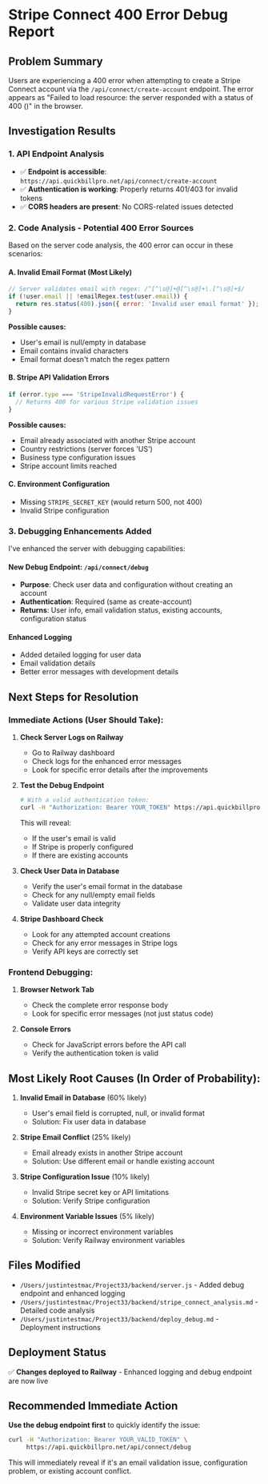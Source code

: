# Stripe Connect 400 Error Debug Report

## Problem Summary
Users are experiencing a 400 error when attempting to create a Stripe Connect account via the `/api/connect/create-account` endpoint. The error appears as "Failed to load resource: the server responded with a status of 400 ()" in the browser.

## Investigation Results

### 1. API Endpoint Analysis
- ✅ **Endpoint is accessible**: `https://api.quickbillpro.net/api/connect/create-account`
- ✅ **Authentication is working**: Properly returns 401/403 for invalid tokens
- ✅ **CORS headers are present**: No CORS-related issues detected

### 2. Code Analysis - Potential 400 Error Sources

Based on the server code analysis, the 400 error can occur in these scenarios:

#### A. **Invalid Email Format** (Most Likely)
```javascript
// Server validates email with regex: /^[^\s@]+@[^\s@]+\.[^\s@]+$/
if (!user.email || !emailRegex.test(user.email)) {
  return res.status(400).json({ error: 'Invalid user email format' });
}
```

**Possible causes:**
- User's email is null/empty in database
- Email contains invalid characters
- Email format doesn't match the regex pattern

#### B. **Stripe API Validation Errors**
```javascript
if (error.type === 'StripeInvalidRequestError') {
  // Returns 400 for various Stripe validation issues
}
```

**Possible causes:**
- Email already associated with another Stripe account
- Country restrictions (server forces 'US')
- Business type configuration issues
- Stripe account limits reached

#### C. **Environment Configuration**
- Missing `STRIPE_SECRET_KEY` (would return 500, not 400)
- Invalid Stripe configuration

### 3. Debugging Enhancements Added

I've enhanced the server with debugging capabilities:

#### New Debug Endpoint: `/api/connect/debug`
- **Purpose**: Check user data and configuration without creating an account
- **Authentication**: Required (same as create-account)
- **Returns**: User info, email validation status, existing accounts, configuration status

#### Enhanced Logging
- Added detailed logging for user data
- Email validation details
- Better error messages with development details

## Next Steps for Resolution

### Immediate Actions (User Should Take):

1. **Check Server Logs on Railway**
   - Go to Railway dashboard
   - Check logs for the enhanced error messages
   - Look for specific error details after the improvements

2. **Test the Debug Endpoint**
   ```bash
   # With a valid authentication token:
   curl -H "Authorization: Bearer YOUR_TOKEN" https://api.quickbillpro.net/api/connect/debug
   ```
   This will reveal:
   - If the user's email is valid
   - If Stripe is properly configured
   - If there are existing accounts

3. **Check User Data in Database**
   - Verify the user's email format in the database
   - Check for any null/empty email fields
   - Validate user data integrity

4. **Stripe Dashboard Check**
   - Look for any attempted account creations
   - Check for any error messages in Stripe logs
   - Verify API keys are correctly set

### Frontend Debugging:

1. **Browser Network Tab**
   - Check the complete error response body
   - Look for specific error messages (not just status code)

2. **Console Errors**
   - Check for JavaScript errors before the API call
   - Verify the authentication token is valid

## Most Likely Root Causes (In Order of Probability):

1. **Invalid Email in Database** (60% likely)
   - User's email field is corrupted, null, or invalid format
   - Solution: Fix user data in database

2. **Stripe Email Conflict** (25% likely)
   - Email already exists in another Stripe account
   - Solution: Use different email or handle existing account

3. **Stripe Configuration Issue** (10% likely)
   - Invalid Stripe secret key or API limitations
   - Solution: Verify Stripe configuration

4. **Environment Variable Issues** (5% likely)
   - Missing or incorrect environment variables
   - Solution: Verify Railway environment variables

## Files Modified

- `/Users/justintestmac/Project33/backend/server.js` - Added debug endpoint and enhanced logging
- `/Users/justintestmac/Project33/backend/stripe_connect_analysis.md` - Detailed code analysis
- `/Users/justintestmac/Project33/backend/deploy_debug.md` - Deployment instructions

## Deployment Status

✅ **Changes deployed to Railway** - Enhanced logging and debug endpoint are now live

## Recommended Immediate Action

**Use the debug endpoint first** to quickly identify the issue:
```bash
curl -H "Authorization: Bearer YOUR_VALID_TOKEN" \
     https://api.quickbillpro.net/api/connect/debug
```

This will immediately reveal if it's an email validation issue, configuration problem, or existing account conflict.